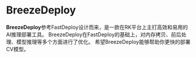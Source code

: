 # BreezeDeploy

**BreezeDeploy**参考FastDeploy设计而来，是一款在RK平台上主打高效和易用的AI推理部署工具。
BreezeDeploy在FastDeploy的基础上，对内存拷贝、前后处理、模型推理等多个方面进行了优化。
希望BreezeDeploy能够帮助你更快的部署CV模型。

